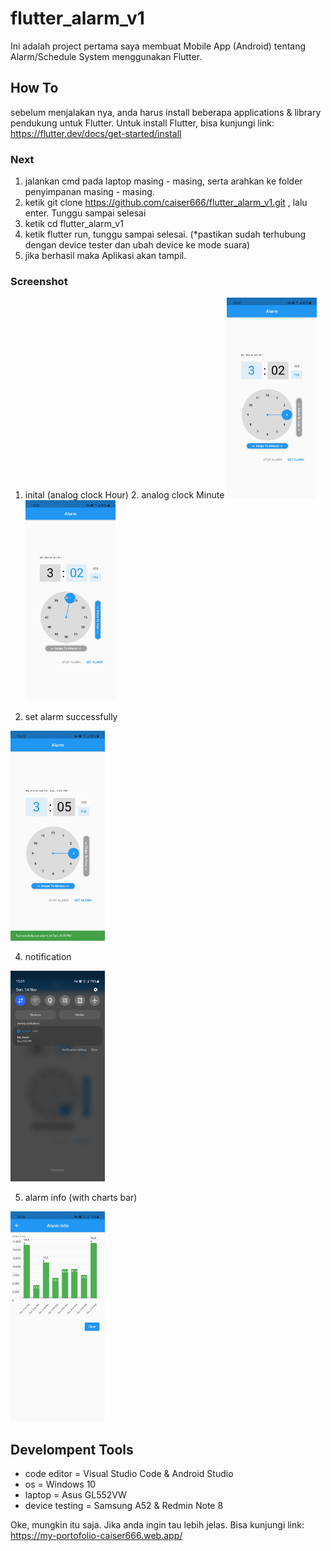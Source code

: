 # flutter_alarm_v1

Ini adalah project pertama saya membuat Mobile App (Android) tentang Alarm/Schedule System menggunakan Flutter.

## How To

sebelum menjalakan nya, anda harus install beberapa applications & library pendukung untuk Flutter. Untuk install Flutter, bisa kunjungi link: https://flutter.dev/docs/get-started/install

### Next

1. jalankan cmd pada laptop masing - masing, serta arahkan ke folder penyimpanan masing - masing.
2. ketik git clone https://github.com/caiser666/flutter_alarm_v1.git , lalu enter. Tunggu sampai selesai
3. ketik cd flutter_alarm_v1
4. ketik flutter run, tunggu sampai selesai. (*pastikan sudah terhubung dengan device tester dan ubah device ke mode suara)
5. jika berhasil maka Aplikasi akan tampil.

### Screenshot

1. inital (analog clock Hour) 2. analog clock Minute
<img src="https://github.com/caiser666/flutter_alarm_v1/blob/main/assets/screenshots/1.jpg" width=30%> <img src="https://github.com/caiser666/flutter_alarm_v1/blob/main/assets/screenshots/2.jpg" width=30%>

3. set alarm successfully
<img src="https://github.com/caiser666/flutter_alarm_v1/blob/main/assets/screenshots/3.jpg" width=30%>

4. notification
<img src="https://github.com/caiser666/flutter_alarm_v1/blob/main/assets/screenshots/4.jpg" width=30%>

5. alarm info (with charts bar)
<img src="https://github.com/caiser666/flutter_alarm_v1/blob/main/assets/screenshots/5.jpg" width=30%>

## Develompent Tools

- code editor = Visual Studio Code & Android Studio
- os = Windows 10
- laptop = Asus GL552VW
- device testing = Samsung A52 & Redmin Note 8

Oke, mungkin itu saja. Jika anda ingin tau lebih jelas. Bisa kunjungi link: https://my-portofolio-caiser666.web.app/
